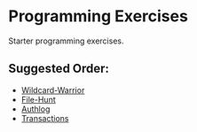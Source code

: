 # Programming Exercises 

Starter programming exercises.

## Suggested Order: 
+ [Wildcard-Warrior](https://github.com/joshuaweiner/programming-exercises/tree/main/wildcard-warrior)
+ [File-Hunt](https://github.com/joshuaweiner/programming-exercises/tree/main/file-hunt)
+ [Authlog](https://github.com/joshuaweiner/programming-exercises/tree/main/authlog)
+ [Transactions](https://github.com/joshuaweiner/programming-exercises/tree/main/transactions)

